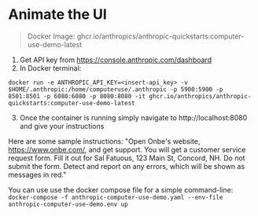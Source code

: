# Animate the UI

> Docker Image: ghcr.io/anthropics/anthropic-quickstarts:computer-use-demo-latest

1. Get API key from  https://console.anthropic.com/dashboard
2. In Docker terminal:
```
docker run -e ANTHROPIC_API_KEY=<insert-api_key> -v $HOME/.anthropic:/home/computeruse/.anthropic -p 5900:5900 -p 8501:8501 -p 6080:6080 -p 8080:8080 -it ghcr.io/anthropics/anthropic-quickstarts:computer-use-demo-latest
```
3. Once the container is running simply navigate to http://localhost:8080 and give your instructions


Here are some sample instructions:
"Open Onbe's website, https://www.onbe.com/, and get support. You will get a customer service request form. Fill it out for Sal Fatuous, 123 Main St, Concord, NH. Do not submit the form. Detect and report on any errors, which will be shown as messages in red."

You can use use the docker compose file for a simple command-line:
`docker-compose -f anthropic-computer-use-demo.yaml --env-file anthropic-computer-use-demo.env up`
